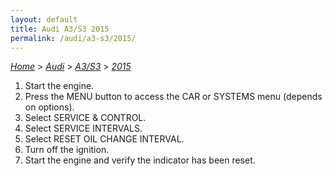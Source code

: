 ```yaml
---
layout: default
title: Audi A3/S3 2015
permalink: /audi/a3-s3/2015/
---
```

[*Home*](/) > [*Audi*](/audi/) > [*A3/S3*](/audi/a3-s3/) > [*2015*](/audi/a3-s3/2015/)
1. Start the engine.
2. Press the MENU button to access the CAR or SYSTEMS menu (depends on options).
3. Select SERVICE & CONTROL.
4. Select SERVICE INTERVALS.
5. Select RESET OIL CHANGE INTERVAL.
6. Turn off the ignition.
7. Start the engine and verify the indicator has been reset.
